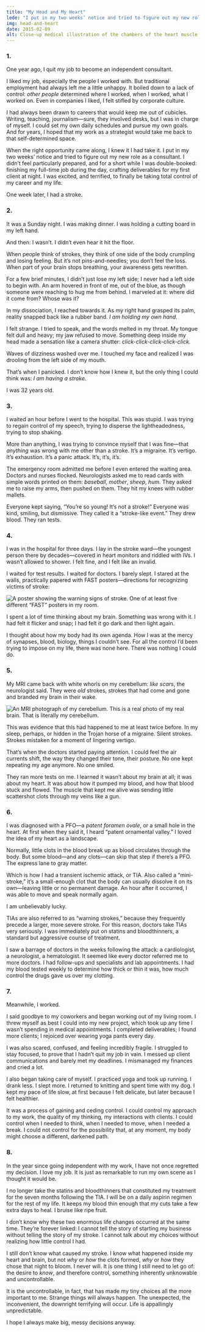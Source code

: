 ```yaml
---
title: "My Head and My Heart"
lede: "I put in my two weeks’ notice and tried to figure out my new role as a consultant. One week later, I had a stroke."
img: head-and-heart
date: 2015-02-09
alt: Close-up medical illustration of the chambers of the heart muscle.
---
```


### 1.

One year ago, I quit my job to become an independent consultant.

I liked my job, especially the people I worked with. But traditional employment had always left me a little unhappy. It boiled down to a lack of control: *other people* determined where I worked, when I worked, what I worked on. Even in companies I liked, I felt stifled by corporate culture.

I had always been drawn to careers that would keep me out of cubicles. Writing, teaching, journalism—sure, they involved desks, but I was in charge of myself. I could set my own daily schedules and pursue my own goals. And for years, I hoped that my work as a strategist would take me back to that self-determined space.

When the right opportunity came along, I knew it I had take it. I put in my two weeks’ notice and tried to figure out my new role as a consultant. I didn’t feel particularly prepared, and for a short while I was double-booked: finishing my full-time job during the day, crafting deliverables for my first client at night. I was excited, and terrified, to finally be taking total control of my career and my life.

One week later, I had a stroke.

### 2.

It was a Sunday night. I was making dinner. I was holding a cutting board in my left hand.

And then: I wasn’t. I didn’t even hear it hit the floor.

When people think of strokes, they think of one side of the body crumpling and losing feeling. But it’s not pins-and-needles; you don’t feel the loss. When part of your brain stops breathing, your awareness gets rewritten.

For a few brief minutes, I didn’t just lose my left side; I never had a left side to begin with. An arm hovered in front of me, out of the blue, as though someone were reaching to hug me from behind. I marveled at it: where did it come from? Whose was it?

In my dissociation, I reached towards it. As my right hand grasped its palm, reality snapped back like a rubber band. *I am holding my own hand.*

I felt strange. I tried to speak, and the words melted in my throat. My tongue felt dull and heavy; my jaw refused to move. Something deep inside my head made a sensation like a camera shutter: *click-click-click-click-click.*

Waves of dizziness washed over me. I touched my face and realized I was drooling from the left side of my mouth.

That’s when I panicked. I don’t know how I knew it, but the only thing I could think was: *I am having a stroke.*

I was 32 years old.

### 3.

I waited an hour before I went to the hospital. This was stupid. I was trying to regain control of my speech, trying to disperse the lightheadedness, trying to stop shaking.

More than anything, I was trying to convince myself that I was fine—that *anything* was wrong with me other than a stroke. It’s a migraine. It’s vertigo. It’s exhaustion. It’s a panic attack. It’s, it’s, it’s.

The emergency room admitted me before I even entered the waiting area. Doctors and nurses flocked. Neurologists asked me to read cards with simple words printed on them: *baseball*, *mother*, *sheep*, *hum*. They asked me to raise my arms, then pushed on them. They hit my knees with rubber mallets.

Everyone kept saying, “You’re so young! It’s not a stroke!” Everyone was kind, smiling, but dismissive. They called it a “stroke-like event.” They drew blood. They ran tests.

### 4.

I was in the hospital for three days. I lay in the stroke ward—the youngest person there by decades—covered in heart monitors and riddled with IVs. I wasn’t allowed to shower. I felt fine, and I felt like an invalid.

I waited for test results. I waited for doctors. I barely slept. I stared at the walls, practically papered with FAST posters—directions for recognizing victims of stroke:

![A poster showing the warning signs of stroke.](/img.jpg)
One of at least five different “FAST” posters in my room.

I spent a lot of time thinking about my brain. Something was wrong with it. I had felt it flicker and snap; I had felt it go dark and then light again.

I thought about how my body had its own agenda. How I was at the mercy of synapses, blood, biology, things I couldn’t see. For all the control I’d been trying to impose on my life, there was none here. There was nothing I could do.

### 5.

My MRI came back with white whorls on my cerebellum: *like scars*, the neurologist said. They were *old* strokes, strokes that had come and gone and branded my brain in their wake.

![An MRI photograph of my cerebellum.](/img.jpg)
This is a real photo of my real brain. That is literally my cerebellum.

This was evidence that this had happened to me at least twice before. In my sleep, perhaps, or hidden in the Trojan horse of a migraine. Silent strokes. Strokes mistaken for a moment of lingering vertigo.

That’s when the doctors started paying attention. I could feel the air currents shift, the way they changed their tone, their posture. No one kept repeating my age anymore. No one smiled.

They ran more tests on me. I learned it wasn’t about my brain at all; it was about my heart. It was about how it pumped my blood, and how that blood stuck and flowed. The muscle that kept me alive was sending little scattershot clots through my veins like a gun.

### 6.

I was diagnosed with a PFO—a *patent foramen ovale*, or a small hole in the heart. At first when they said it, I heard “patent ornamental valley.” I loved the idea of my heart as a landscape.

Normally, little clots in the blood break up as blood circulates through the body. But some blood—and any clots—can skip that step if there’s a PFO. The express lane to gray matter.

Which is how I had a transient ischemic attack, or TIA. Also called a “mini-stroke,” it’s a small-enough clot that the body can usually dissolve it on its own—leaving little or no permanent damage. An hour after it occurred, I was able to move and speak normally again.

I am unbelievably lucky.

TIAs are also referred to as “warning strokes,” because they frequently precede a larger, more severe stroke. For this reason, doctors take TIAs very seriously. I was immediately put on statins and bloodthinners, a standard but aggressive course of treatment.

I saw a barrage of doctors in the weeks following the attack: a cardiologist, a neurologist, a hematologist. It seemed like every doctor referred me to more doctors. I had follow-ups and specialists and lab appointments. I had my blood tested weekly to determine how thick or thin it was, how much control the drugs gave us over my clotting.

### 7.

Meanwhile, I worked.

I said goodbye to my coworkers and began working out of my living room. I threw myself as best I could into my new project, which took up any time I wasn’t spending in medical appointments. I completed deliverables; I found more clients; I rejoiced over wearing yoga pants every day.

I was also scared, confused, and feeling incredibly fragile. I struggled to stay focused, to prove that I hadn’t quit my job in vain. I messed up client communications and barely met my deadlines. I mismanaged my finances and cried a lot.

I also began taking care of myself. I practiced yoga and took up running. I drank less. I slept more. I returned to knitting and spent time with my dog. I kept my pace of life slow, at first because I felt delicate, but later because I felt healthier.

It was a process of gaining and ceding control. I could control my approach to my work, the quality of my thinking, my interactions with clients. I could control when I needed to think, when I needed to move, when I needed a break. I could not control for the possibility that, at any moment, my body might choose a different, darkened path.

### 8.

In the year since going independent with my work, I have not once regretted my decision. I love my job. It is just as remarkable to run my own scene as I thought it would be.

I no longer take the statins and bloodthinners that constituted my treatment for the seven months following the TIA. I will be on a daily aspirin regimen for the rest of my life. It keeps my blood thin enough that my cuts take a few extra days to heal. I bruise like ripe fruit.

I don’t know why these two enormous life changes occurred at the same time. They’re forever linked: I cannot tell the story of starting my business without telling the story of my stroke. I cannot talk about my choices without realizing how little control I had.

I still don’t know what caused my stroke. I know what happened inside my heart and brain, but not *why* or *how* the clots formed, *why* or *how* they chose that night to bloom. I never will. It is one thing I still need to let go of: the desire to *know*, and therefore control, something inherently unknowable and uncontrollable.

It is the uncontrollable, in fact, that has made my tiny choices all the more important to me. Strange things will always happen. The unexpected, the inconvenient, the downright terrifying will occur. Life is appallingly unpredictable.

I hope I always make big, messy decisions anyway.
